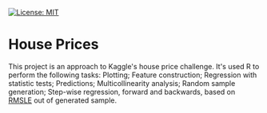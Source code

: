 [![License: MIT](https://img.shields.io/badge/License-MIT-yellow.svg)](./LICENSE)
# House Prices
This project is an approach to Kaggle's house price challenge. It's used R to perform the following tasks: Plotting; Feature construction; Regression with statistic tests; Predictions; Multicollinearity analysis; Random sample generation; Step-wise regression, forward and backwards, based on [RMSLE](https://www.kaggle.com/wiki/RootMeanSquaredLogarithmicError) out of generated sample.
